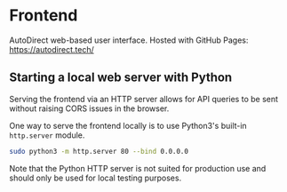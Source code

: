 # Frontend

AutoDirect web-based user interface.
Hosted with GitHub Pages: https://autodirect.tech/

## Starting a local web server with Python
Serving the frontend via an HTTP server allows for API queries to be sent without raising CORS issues in the browser. 

One way to serve the frontend locally is to use Python3's built-in `http.server` module.
```bash
sudo python3 -m http.server 80 --bind 0.0.0.0
```
Note that the Python HTTP server is not suited for production use and should only be used for local testing purposes.
